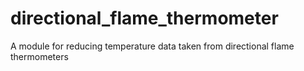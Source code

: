 # directional_flame_thermometer
A module for reducing temperature data taken from directional flame thermometers
